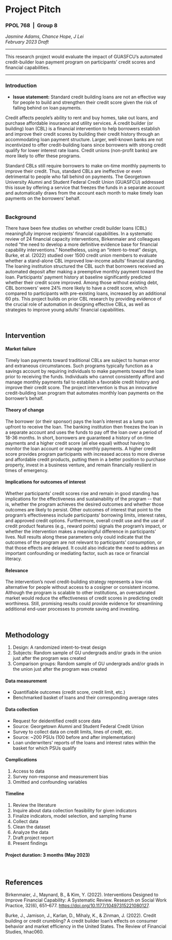 # Project Pitch 
### PPOL 768 &nbsp;| &nbsp;Group 8

*Jasmine Adams, Chance Hope, J Lei* <br />
*February 2023*
*Draft*
<br />

<hr> 
This research project would evaluate the impact of GUASFCU’s automated credit-builder loan payment program on participants’ credit scores and financial capabilities.
<hr>

### Introduction

* **Issue statement:**  Standard credit building loans are not an effective way for people to build and strengthen their credit score given the risk of falling behind on loan payments.

Credit affects people’s ability to rent and buy homes, take out loans, and purchase affordable insurance and utility services. A credit builder (or building) loan (CBL) is a financial intervention to help borrowers establish and improve their credit scores by building their credit history through an accommodating loan payment structure. Larger, well-known banks are not incentivized to offer credit-building loans since borrowers with strong credit qualify for lower interest rate loans. Credit unions (non-profit banks) are more likely to offer these programs. 

Standard CBLs still require borrowers to make on-time monthly payments to improve their credit. Thus, standard CBLs are ineffective or even detrimental to people who fall behind on payments. The Georgetown University Alumni and Student Federal Credit Union (GUASFCU) addressed this issue by offering a service that freezes the funds in a separate account and automatically draws from the account each month to make timely loan payments on the borrowers’ behalf.<br><br>

### Background

There have been few studies on whether credit builder loans (CBL) meaningfully improve recipients’ financial capabilities. In a systematic review of 24 financial capacity interventions, Birkenmaier and colleagues noted “the need to develop a more definitive evidence base for financial capability interventions.” Nonetheless, using an “intent-to-treat” design, Burke, et al. (2022) studied over 1500 credit union members to evaluate whether a stand-alone CBL improved low-income adults’ financial standing. The loaning institution structured the CBL such that borrowers received an automated deposit after making a preemptive monthly payment toward the loan. Participants’ payment history at baseline significantly predicted whether their credit score improved. Among those without existing debt, CBL borrowers’ were 24% more likely to have a credit score, which compared to participants with pre-existing loans, increased by an additional 60 pts. This project builds on prior CBL research by providing evidence of the crucial role of automation in designing effective CBLs, as well as strategies to improve young adults’ financial capabilities.

<br>

## Intervention

#### Market failure 

Timely loan payments toward traditional CBLs are subject to human error and extraneous circumstances. Such programs typically function as a savings account by requiring individuals to make payments toward the loan prior to receiving the funds. Individuals who cannot consistently afford and manage monthly payments fail to establish a favorable credit history and improve their credit score. The project intervention is thus an innovative credit-building loan program that automates monthly loan payments on the borrower’s behalf. 

#### Theory of change

The borrower (or their sponsor) pays the loan’s interest as a lump sum upfront to receive the loan. The banking institution then freezes the loan in a separate account and uses the funds to pay off the loan over a period of 18-36 months. In short, borrowers are guaranteed a history of on-time payments and a higher credit score (all else equal) without having to monitor the loan account or manage monthly payments. A higher credit score provides program participants with increased access to more diverse and affordable credit products, putting them in a better position to purchase property, invest in a business venture, and remain financially resilient in times of emergency. 

#### Implications for outcomes of interest

Whether participants’ credit scores rise and remain in good standing has implications for the effectiveness and sustainability of the program -- that is, whether the program achieves the desired outcomes and whether those outcomes are likely to persist. Other outcomes of interest that point to the program’s effectiveness include participants’ borrowing limits, interest rates, and approved credit options. Furthermore, overall credit use and the use of credit product features (e.g., reward points) signals the program’s impact, or whether the intervention makes a meaningful difference in participants’ lives. Null results along these parameters only could indicate that the outcomes of the program are not relevant to participants’ consumption, or that those effects are delayed. It could also indicate the need to address an important confounding or mediating factor, such as race or financial literacy.

#### Relevance

The intervention’s novel credit-building strategy represents a low-risk alternative for people without access to a cosigner or consistent income. Although the program is scalable to other institutions, an oversaturated market would reduce the effectiveness of credit scores in predicting credit worthiness. Still, promising results could provide evidence for streamlining additional end-user processes to promote saving and investing.

<br>

## Methodology

   1. Design: A randomized intent-to-treat design 
   2. Subjects: Random sample of GU undergrads and/or grads in the union just after the program was created
   3. Comparison groups: Random sample of GU undergrads and/or grads in the union just after the program was created

#### Data measurement

- Quantifiable outcomes (credit score, credit limit, etc.)
- Benchmarked basket of loans and their corresponding average rates

#### Data collection 

- Request for deidentified credit score data
 - Source: Georgetown Alumni and Student Federal Credit Union
- Survey to collect data on credit limits, lines of credit, etc.
 - Source: ~200 PSUs (100 before and after implementation)
- Loan underwriters' reports of the loans and interest rates within the basket for which PSUs qualify 

#### Complications

 1. Access to data
 2. Survey non-response and measurement bias
 2. Omitted and confounding variables
     
#### Timeline  

 1. Review the literature
 2. Inquire about data collection feasibility for given indicators
 3. Finalize indicators, model selection, and sampling frame
 4. Collect data
 5. Clean the dataset
 6. Analyze the data 
 7. Draft project report 
 8. Present findings 

#### Project duration: 3 months (May 2023)

<br>

## **References**

Birkenmaier, J., Maynard, B., & Kim, Y. (2022). Interventions Designed to Improve Financial Capability: A Systematic Review. Research on Social Work Practice, 32(6), 651–677. https://doi.org/10.1177/10497315221080127.

Burke, J., Jamison, J., Karlan, D., Mihaly, K., & Zinman, J. (2022). Credit building or credit crumbling? A credit builder loan’s effects on consumer behavior and market efficiency in the United States. The Review of Financial Studies, hhac060. 

<br>

## 
